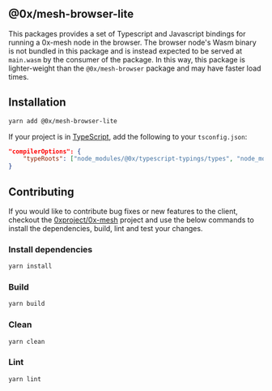 ## @0x/mesh-browser-lite

This packages provides a set of Typescript and Javascript bindings for running a 0x-mesh node in the browser.
The browser node's Wasm binary is not bundled in this package and is instead expected to be served at `main.wasm`
by the consumer of the package. In this way, this package is lighter-weight than the `@0x/mesh-browser` package
and may have faster load times.

## Installation

```bash
yarn add @0x/mesh-browser-lite
```

If your project is in [TypeScript](https://www.typescriptlang.org/), add the following to your `tsconfig.json`:

```json
"compilerOptions": {
    "typeRoots": ["node_modules/@0x/typescript-typings/types", "node_modules/@types"],
}
```

## Contributing

If you would like to contribute bug fixes or new features to the client, checkout the [0xproject/0x-mesh](https://github.com/0xProject/0x-mesh) project and use the below commands to install the dependencies, build, lint and test your changes.

### Install dependencies

```bash
yarn install
```

### Build

```bash
yarn build
```

### Clean

```bash
yarn clean
```

### Lint

```bash
yarn lint
```

